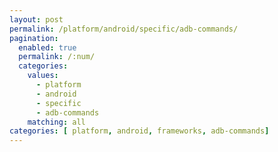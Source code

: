 ```yaml
---
layout: post
permalink: /platform/android/specific/adb-commands/
pagination: 
  enabled: true
  permalink: /:num/
  categories:
    values:
      - platform
      - android
      - specific
      - adb-commands
    matching: all
categories: [ platform, android, frameworks, adb-commands]
---
```


